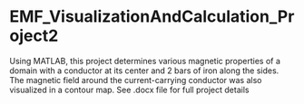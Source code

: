 # EMF_VisualizationAndCalculation_Project2
Using MATLAB, this project determines various magnetic properties of a domain with a conductor at its center and 2 bars of iron along the sides. The magnetic field around the current-carrying conductor was also visualized in a contour map. See .docx file for full project details 
